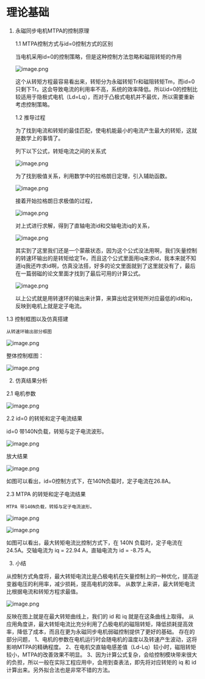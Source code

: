 # 理论基础
1. 永磁同步电机MTPA的控制原理

    1.1 MTPA控制方式与id=0控制方式的区别

    当电机采用id=0的控制策略，但是这种控制方法忽略和磁阻转矩的作用

    ![image.png](https://s2.loli.net/2022/03/01/XBbRIusZzlcg48a.png)

    这个从转矩方程最容易看出来，转矩分为永磁转矩Tr和磁阻转矩Tm，而id=0只剩下Tr。这会导致电流的利用率不高，系统的效率降低。所以id=0的控制比较适用于隐极式电机（Ld=Lq），而对于凸极式电机并不最优，所以需要重新考虑控制策略。

    1.2 推导过程

    为了找到电流和转矩的最佳匹配，使电机能最小的电流产生最大的转矩，这就是数学上的事情了。

    列下以下公式，转矩电流之间的关系式

    ![image.png](https://s2.loli.net/2022/03/01/ulQTpRrqwUXfYv5.png)

    为了找到极值关系，利用数学中的拉格朗日定理，引入辅助函数。

    ![image.png](https://s2.loli.net/2022/03/01/EpJPFN4ro8hSvXL.png)

    接着开始拉格朗日求极值的过程，

    ![image.png](https://s2.loli.net/2022/03/01/LjmYekyQcvw6TuC.png)

    对上式进行求解，得到了直轴电流id和交轴电流iq的关系，

    ![image.png](https://s2.loli.net/2022/03/01/ecBMN7OrduLz6fP.png)

    其实到了这里我们还是一个蒙蔽状态，因为这个公式没法用啊，我们矢量控制的转速环输出的是转矩给定Te，而且这个公式里面用iq来求id，我本来就不知道iq我还咋求id啊，仿真没法搭，好多的论文里面就到了这里就没有了，最后在一篇弱磁的论文里面才找到了最后可用的计算公式。

    ![image.png](https://s2.loli.net/2022/03/01/zwuoLaBUTZpF2kO.png)

    以上公式就是用转速环的输出来计算，来算出给定转矩所对应最低的id和iq，反映到电机上就是定子电流。

  1.3 控制框图以及仿真搭建

    从转速环输出部分框图

![image.png](https://img-blog.csdn.net/20181002114810199?watermark/2/text/aHR0cHM6Ly9ibG9nLmNzZG4ubmV0L3N5MjQzNzcyOTAx/font/5a6L5L2T/fontsize/400/fill/I0JBQkFCMA==/dissolve/70)

整体控制框图：

![image.png](https://img-blog.csdn.net/2018100211485650?watermark/2/text/aHR0cHM6Ly9ibG9nLmNzZG4ubmV0L3N5MjQzNzcyOTAx/font/5a6L5L2T/fontsize/400/fill/I0JBQkFCMA==/dissolve/70)

2. 仿真结果分析

 2.1 电机参数

![image.png](https://img-blog.csdn.net/20181002122300973?watermark/2/text/aHR0cHM6Ly9ibG9nLmNzZG4ubmV0L3N5MjQzNzcyOTAx/font/5a6L5L2T/fontsize/400/fill/I0JBQkFCMA==/dissolve/70)

2.2 id=0 的转矩和定子电流结果

   id=0 带140N负载，转矩与定子电流波形。

![image.png](https://img-blog.csdn.net/20181002122016395?watermark/2/text/aHR0cHM6Ly9ibG9nLmNzZG4ubmV0L3N5MjQzNzcyOTAx/font/5a6L5L2T/fontsize/400/fill/I0JBQkFCMA==/dissolve/70)

放大结果

![image.png](https://img-blog.csdn.net/20181002122138837?watermark/2/text/aHR0cHM6Ly9ibG9nLmNzZG4ubmV0L3N5MjQzNzcyOTAx/font/5a6L5L2T/fontsize/400/fill/I0JBQkFCMA==/dissolve/70)

如图可以看出，id=0控制方式下，在140N负载时，定子电流在26.8A。

2.3 MTPA 的转矩和定子电流结果

    MTPA 带140N负载，转矩与定子电流波形。

![image.png](https://img-blog.csdn.net/20181002132317158?watermark/2/text/aHR0cHM6Ly9ibG9nLmNzZG4ubmV0L3N5MjQzNzcyOTAx/font/5a6L5L2T/fontsize/400/fill/I0JBQkFCMA==/dissolve/70)

![image.png](https://img-blog.csdn.net/20181002132331494?watermark/2/text/aHR0cHM6Ly9ibG9nLmNzZG4ubmV0L3N5MjQzNzcyOTAx/font/5a6L5L2T/fontsize/400/fill/I0JBQkFCMA==/dissolve/70)

如图可以看出，最大转矩电流比控制方式下，在 140N 负载时，定子电流在24.5A。交轴电流为 iq = 22.94 A，直轴电流为 id = -8.75 A。

3. 小结

从控制方式角度将，最大转矩电流比是凸极电机在矢量控制上的一种优化，提高逆变器电压的利用率，减少损耗，提高电机的效率。
从数学上来讲，最大转矩电流比根据电流和转矩方程求最值。

![image.png](https://img-blog.csdn.net/20181002134029661?watermark/2/text/aHR0cHM6Ly9ibG9nLmNzZG4ubmV0L3N5MjQzNzcyOTAx/font/5a6L5L2T/fontsize/400/fill/I0JBQkFCMA==/dissolve/70)

反映在图上就是在最大转矩曲线上，我们的 id 和 iq 就是在这条曲线上取得。
从应用角度讲，最大转矩电流比充分利用了凸极电机的磁阻转矩，降低损耗提高效率，降低了成本，而且在更为永磁同步电机弱磁控制提供了更好的基础。
存在的部分问题，
1、电机的参数在电机运行时会随电机的温度以及转速产生波动，这将影响MTPA的精确程度。
2、在电机交直轴电感差值（Ld-Lq）较小时，磁阻转矩较小，MTPA的改善效果不明显。
3、因为计算公式复杂，会给控制模块带来很大的负担，所以一般在实际工程应用中，会用到查表法，即先将对应转矩的 iq 和 id 计算出来。另外拟合法也是非常不错的方法。

